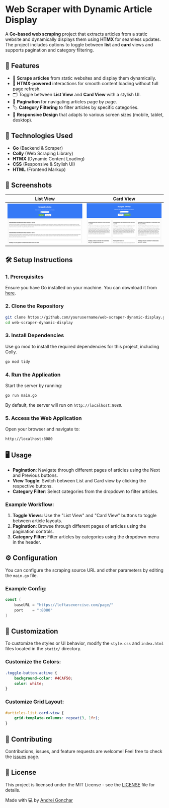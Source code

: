 # Web Scraper with Dynamic Article Display

A **Go-based web scraping** project that extracts articles from a static website and dynamically displays them using **HTMX** for seamless updates. The project includes options to toggle between **list** and **card** views and supports pagination and category filtering.

## 🌟 Features

- 📝 **Scrape articles** from static websites and display them dynamically.
- 🔄 **HTMX-powered** interactions for smooth content loading without full page refresh.
- 🗂️ Toggle between **List View** and **Card View** with a stylish UI.
- 📄 **Pagination** for navigating articles page by page.
- 🏷️ **Category Filtering** to filter articles by specific categories.
- 🎨 **Responsive Design** that adapts to various screen sizes (mobile, tablet, desktop).

## 🚀 Technologies Used

- **Go** (Backend & Scraper)
- **Colly** (Web Scraping Library)
- **HTMX** (Dynamic Content Loading)
- **CSS** (Responsive & Stylish UI)
- **HTML** (Frontend Markup)

## 📸 Screenshots

| **List View**                           | **Card View**                           |
|-----------------------------------------|-----------------------------------------|
| ![List View](screenshots/list-view.png) | ![Card View](screenshots/card-view.png) |

## 🛠️ Setup Instructions

### 1. Prerequisites

Ensure you have Go installed on your machine. You can download it from [here](https://golang.org/dl/).

### 2. Clone the Repository

```bash
git clone https://github.com/yourusername/web-scraper-dynamic-display.git
cd web-scraper-dynamic-display
```

### 3. Install Dependencies

Use go mod to install the required dependencies for this project, including Colly.

```bash
go mod tidy
```

### 4. Run the Application

Start the server by running:

```bash
go run main.go
```

By default, the server will run on `http://localhost:8080`.

### 5. Access the Web Application

Open your browser and navigate to:

```bash
http://localhost:8080
```

## 🖥️ Usage

- **Pagination**: Navigate through different pages of articles using the Next and Previous buttons.
- **View Toggle**: Switch between List and Card view by clicking the respective buttons.
- **Category Filter**: Select categories from the dropdown to filter articles.

### Example Workflow:

1. **Toggle Views**: Use the "List View" and "Card View" buttons to toggle between article layouts.
2. **Pagination**: Browse through different pages of articles using the pagination controls.
3. **Category Filter**: Filter articles by categories using the dropdown menu in the header.

## ⚙️ Configuration

You can configure the scraping source URL and other parameters by editing the `main.go` file.

### Example Config:

```go
const (
    baseURL = "https://leftasexercise.com/page/"
    port    = ":8080"
)
```

## 🎨 Customization

To customize the styles or UI behavior, modify the `style.css` and `index.html` files located in the `static/` directory.

### Customize the Colors:

```css
.toggle-button.active {
    background-color: #4CAF50;
    color: white;
}
```

### Customize Grid Layout:

```css
#articles-list.card-view {
    grid-template-columns: repeat(3, 1fr);
}
```

## 🤝 Contributing

Contributions, issues, and feature requests are welcome! Feel free to check the [issues](https://github.com/mortum5/scraper/issues) page.

## 📝 License

This project is licensed under the MIT License - see the [LICENSE](LICENSE) file for details.

Made with 💻 by [Andrei Gonchar](https://github.com/mortum5)
